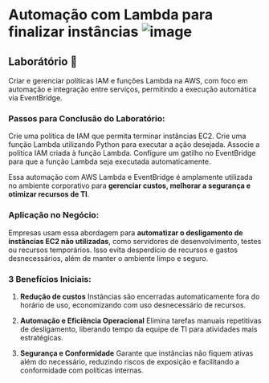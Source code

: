 # Automação com Lambda para finalizar instâncias ![image](https://github.com/user-attachments/assets/60b1a3f8-8938-4a10-9bae-d5783d3f4ef0)

## Laborátório 🥼

Criar e gerenciar políticas IAM e funções Lambda na AWS, com foco em automação e integração entre serviços, permitindo a execução automática via EventBridge. 

### Passos para Conclusão do Laboratório:

Crie uma política de IAM que permita terminar instâncias EC2.
Crie uma função Lambda utilizando Python para executar a ação desejada.
Associe a política IAM criada à função Lambda.
Configure um gatilho no EventBridge para que a função Lambda seja executada automaticamente.

Essa automação com AWS Lambda e EventBridge é amplamente utilizada no ambiente corporativo para **gerenciar custos, melhorar a segurança e otimizar recursos de TI**.

### Aplicação no Negócio:

Empresas usam essa abordagem para **automatizar o desligamento de instâncias EC2 não utilizadas**, como servidores de desenvolvimento, testes ou recursos temporários. Isso evita desperdício de recursos e gastos desnecessários, além de manter o ambiente limpo e seguro.

### 3 Benefícios Iniciais:

1. **Redução de custos**
   Instâncias são encerradas automaticamente fora do horário de uso, economizando com uso desnecessário de recursos.

2. **Automação e Eficiência Operacional**
   Elimina tarefas manuais repetitivas de desligamento, liberando tempo da equipe de TI para atividades mais estratégicas.

3. **Segurança e Conformidade**
   Garante que instâncias não fiquem ativas além do necessário, reduzindo riscos de exposição e facilitando a conformidade com políticas internas.

